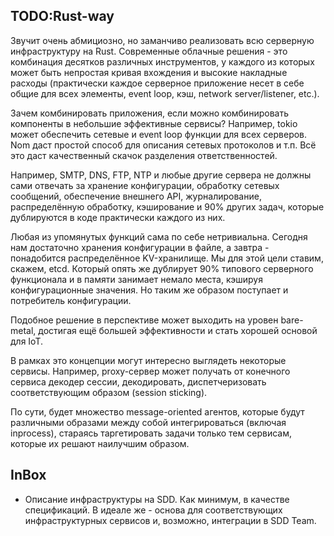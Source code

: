 ## TODO:Rust-way
Звучит очень абмициозно, но заманчиво реализовать всю серверную инфраструктуру
на Rust. Современные облачные решения - это комбинация десятков различных
инструментов, у каждого из которых может быть непростая кривая вхождения и
высокие накладные расходы (практически каждое серверное приложение несет в себе
общие для всех элементы, event loop, кэш, network server/listener, etc.).

Зачем комбинировать приложения, если можно комбинировать компоненты в небольшие
эффективные сервисы? Например, tokio может обеспечить сетевые и event loop
функции для всех серверов. Nom даст простой способ для описания сетевых
протоколов и т.п. Всё это даст качественный скачок разделения ответственностей.

Например, SMTP, DNS, FTP, NTP и любые другие сервера не должны сами отвечать за
хранение конфигурации, обработку сетевых сообщений, обеспечение внешнего API,
журналирование, распределённую обработку, кэширование и 90% других задач,
которые дублируются в коде практически каждого из них.

Любая из упомянутых функций сама по себе нетривиальна. Сегодня нам достаточно
хранения конфигурации в файле, а завтра - понадобится распределённое
KV-хранилище. Мы для этой цели ставим, скажем, etcd. Который опять же дублирует
90% типового серверного функционала и в памяти занимает немало места,
кэшируя конфигурационные значения. Но таким же образом поступает и потребитель
конфигурации.

Подобное решение в перспективе может выходить на уровен bare-metal, достигая
ещё большей эффективности и стать хорошей основой для IoT.

В рамках это концепции могут интересно выглядеть некоторые сервисы. Например,
proxy-сервер может получать от конечного сервиса декодер сессии, декодировать,
диспетчеризовать соответствующим образом (session sticking).

По сути, будет множество message-oriented агентов, которые будут различными
образами между собой интегрироваться (включая inprocess), стараясь таргетировать
задачи только тем сервисам, которые их решают наилучшим образом.

## InBox
* Описание инфраструктуры на SDD. Как минимум, в качестве спецификаций. В идеале
  же - основа для соответствующих инфраструктурных сервисов и, возможно,
  интеграции в SDD Team.
